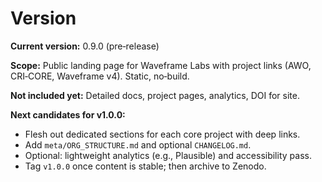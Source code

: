 # Version

**Current version:** 0.9.0 (pre‑release)

**Scope:** Public landing page for Waveframe Labs with project links (AWO, CRI‑CORE, Waveframe v4). Static, no‑build.

**Not included yet:** Detailed docs, project pages, analytics, DOI for site.

**Next candidates for v1.0.0:**
- Flesh out dedicated sections for each core project with deep links.
- Add `meta/ORG_STRUCTURE.md` and optional `CHANGELOG.md`.
- Optional: lightweight analytics (e.g., Plausible) and accessibility pass.
- Tag `v1.0.0` once content is stable; then archive to Zenodo.
